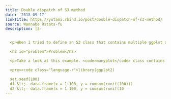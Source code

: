 ```yaml
---
title: Double dispatch of S3 method
date: '2018-09-17'
linkTitle: https://yutani.rbind.io/post/double-dispatch-of-s3-method/
source: Wannabe Rstats-fu
description: |2-


  <p>When I tried to define an S3 class that contains multiple ggplot objects, I&rsquo;ve faced the lessor-know mechanism of S3 method dispatch, <em>double dispatch</em>.</p>

  <h2 id="problem">Problem</h2>

  <p>Take a look at this example. <code>manyplot</code> class contains many plots, and displays them nicely when printted.</p>

  <pre><code class="language-r">library(ggplot2)

  set.seed(100)
  d1 &lt;- data.frame(x = 1:100, y = cumsum(runif(100)))
  d2 &lt;- data.frame(x = 1:100, y = cumsum(runif(10
---
```

